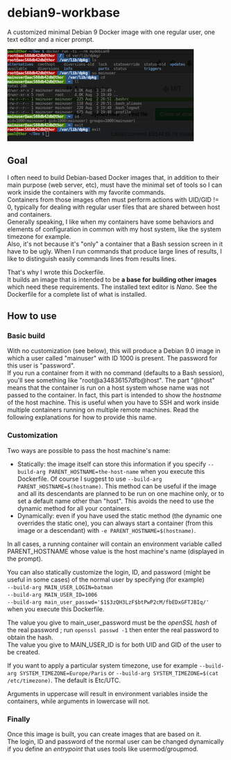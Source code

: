 # debian9-workbase
A customized minimal Debian 9 Docker image with one regular user, one text editor and a nicer prompt.

![Bash session screenshot](/debian9-workbase.png?raw=true)

## Goal

I often need to build Debian-based Docker images that, in addition to their main purpose (web server, etc), must have the minimal set of tools so I can work inside the containers with my favorite commands.  
Containers from those images often must perform actions with UID/GID != 0, typically for dealing with regular user files that are shared between host and containers.  
Generally speaking, I like when my containers have some behaviors and elements of configuration in common with my host system, like the system timezone for example.  
Also, it's not because it's "only" a container that a Bash session screen in it have to be ugly. When I run commands that produce large lines of results, I like to distinguish easily commands lines from results lines.

That's why I wrote this Dockerfile.  
It builds an image that is intended to be **a base for building other images** which need these requirements. The installed text editor is *Nano*. See the Dockerfile for a complete list of what is installed.

## How to use

### Basic build

With no customization (see below), this will produce a Debian 9.0 image in which a user called "mainuser" with ID 1000 is present. The password for this user is "password".  
If you run a container from it with no command (defaults to a Bash session), you'll see something like "root@a34836157dfb@host". The part "@host" means that the container is run on a host system whose name was not passed to the container. In fact, this part is intended to show the *hostname* of the host machine. This is useful when you have to SSH and work inside multiple containers running on multiple remote machines. Read the following explanations for how to provide this name.

### Customization

Two ways are possible to pass the host machine's name:

* Statically: the image itself can store this information if you specify `--build-arg PARENT_HOSTNAME=the-host-name` when you execute this Dockerfile. Of course I suggest to use `--build-arg PARENT_HOSTNAME=$(hostname)`. This method can be useful if the image and all its descendants are planned to be run on one machine only, or to set a default name other than "host". This avoids the need to use the dynamic method for all your containers.
* Dynamically: even if you have used the static method (the dynamic one overrides the static one), you can always start a container (from this image or a descendant) with `-e PARENT_HOSTNAME=$(hostname)`.

In all cases, a running container will contain an environment variable called PARENT_HOSTNAME whose value is the host machine's name (displayed in the prompt).

You can also statically customize the login, ID, and password (might be useful in some cases) of the normal user by specifying (for example)  
`--build-arg MAIN_USER_LOGIN=batman`  
`--build-arg MAIN_USER_ID=1006`  
`--build-arg main_user_passwd='$1$3zQH3LzF$btPwP2cM/fbEDxGFTJBIq/'`  
when you execute this Dockerfile.

The value you give to main_user_password must be the *openSSL hash* of the real password ; run `openssl passwd -1` then enter the real password to obtain the hash.  
The value you give to MAIN_USER_ID is for both UID and GID of the user to be created.

If you want to apply a particular system timezone, use for example `--build-arg SYSTEM_TIMEZONE=Europe/Paris` or `--build-arg SYSTEM_TIMEZONE=$(cat /etc/timezone)`. The default is Etc/UTC.

Arguments in uppercase will result in environment variables inside the containers, while arguments in lowercase will not.

### Finally

Once this image is built, you can create images that are based on it.  
The login, ID and password of the normal user can be changed dynamically if you define an *entrypoint* that uses tools like usermod/groupmod.
